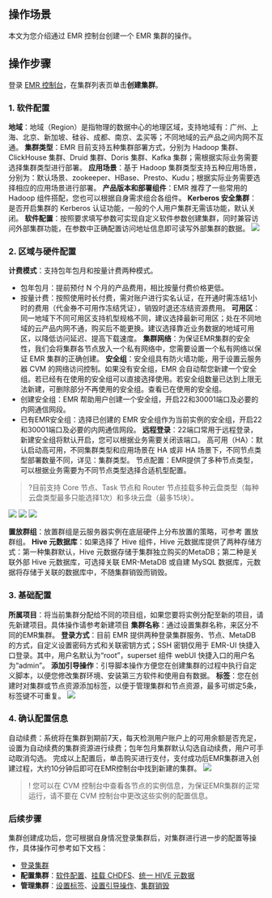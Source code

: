 ## 操作场景
本文为您介绍通过 EMR 控制台创建一个 EMR 集群的操作。

## 操作步骤
登录 [EMR 控制台](https://console.cloud.tencent.com/emr)，在集群列表页单击**创建集群**。

### 1. 软件配置
**地域**：地域（Region）是指物理的数据中心的地理区域，支持地域有：广州、上海、北京、新加坡、硅谷、成都、南京、孟买等；不同地域的云产品之间内网不互通。
**集群类型**：EMR 目前支持五种集群部署方式，分别为 Hadoop 集群、ClickHouse 集群、Druid 集群、Doris 集群、Kafka 集群；需根据实际业务需要选择集群类型进行部署。
**应用场景**：基于 Hadoop 集群类型支持五种应用场景，分别为：默认场景、zookeeper、HBase、Presto、Kudu；根据实际业务需要选择相应的应用场景进行部署。
**产品版本和部署组件**：EMR 推荐了一些常用的 Hadoop 组件搭配，您也可以根据自身需求组合各组件。
**Kerberos 安全集群**：是否开启集群的 Kerberos 认证功能，一般的个人用户集群无需该功能，默认关闭。
**软件配置**：按照要求填写参数可实现自定义软件参数创建集群，同时兼容访问外部集群功能，在参数中正确配置访问地址信息即可读写外部集群的数据。
![](https://qcloudimg.tencent-cloud.cn/raw/b84e409d7da362bf846d1c5b7fe17c91.png)

### 2. 区域与硬件配置
**计费模式**：支持包年包月和按量计费两种模式。
- 包年包月：提前预付 N 个月的产品费用，相比按量付费价格更低。
- 按量计费：按照使用时长付费，需对账户进行实名认证，在开通时需冻结1小时的费用（代金券不可用作冻结凭证），销毁时退还冻结资源费用。
**可用区**：同一地域下不同可用区支持机型规格不同，建议选择最新可用区；处在不同地域的云产品内网不通，购买后不能更换。建议选择靠近业务数据的地域可用区，以降低访问延迟、提高下载速度。
**集群网络**：为保证EMR集群的安全性，我们会将集群各节点放入一个私有网络中，您需要设置一个私有网络以保证 EMR 集群的正确创建。
**安全组**：安全组具有防火墙功能，用于设置云服务器 CVM 的网络访问控制。如果没有安全组，EMR 会自动帮您新建一个安全组。若已经有在使用的安全组可以直接选择使用。若安全组数量已达到上限无法新建，可删除部分不再使用的安全组。查看已在使用的安全组。
- 创建安全组：EMR 帮助用户创建一个安全组，开启22和30001端口及必要的内网通信网段。
- 已有EMR安全组：选择已创建的 EMR 安全组作为当前实例的安全组，开启22和30001端口及必要的内网通信网段。
**远程登录**：22端口常用于远程登录，新建安全组将默认开启，您可以根据业务需要关闭该端口。
高可用（HA）：默认启动高可用，不同集群类型和应用场景在 HA 或非 HA 场景下，不同节点类型部署数量不同，详见：集群类型。
节点配置：EMR提供了多种节点类型，可以根据业务需要为不同节点类型选择合适机型配置。

>?目前支持 Core 节点、Task 节点和 Router 节点挂载多种云盘类型（每种云盘类型最多只能选择1次）和多块云盘（最多15块）。

![](https://qcloudimg.tencent-cloud.cn/raw/84be2a0af0c645d5b40c7d188d6a681a.png)
![](https://qcloudimg.tencent-cloud.cn/raw/7e73d3fda1e98a890506e7bfefb88a45.png)
![](https://qcloudimg.tencent-cloud.cn/raw/d77f1a483a736120b3e08f780f80b6d9.png)

**置放群组**：放置群组是云服务器实例在底层硬件上分布放置的策略，可参考 置放群组。
**Hive 元数据库**：如果选择了 Hive 组件，Hive 元数据库提供了两种存储方式：第一种集群默认，Hive 元数据存储于集群独立购买的MetaDB；第二种是关联外部 Hive 元数据库，可选择关联 EMR-MetaDB 或自建 MySQL 数据库，元数据将存储于关联的数据库中，不随集群销毁而销毁。

### 3. 基础配置
**所属项目**：将当前集群分配给不同的项目组，如果您要将实例分配至新的项目，请先新建项目。具体操作请参考新建项目
**集群名称**：通过设置集群名称，来区分不同的EMR集群。
**登录方式**：目前 EMR 提供两种登录集群服务、节点、MetaDB 的方式，自定义设置密码方式和关联密钥方式；SSH 密钥仅用于 EMR-UI 快捷入口登录。其中，用户名默认为“root”，superset 组件 webUI 快捷入口的用户名为“admin”。
**添加引导操作**：引导脚本操作方便您在创建集群的过程中执行自定义脚本，以便您修改集群环境、安装第三方软件和使用自有数据。
**标签**：您在创建时对集群或节点资源添加标签，以便于管理集群和节点资源，最多可绑定5条，标签键不可重复。
![](https://qcloudimg.tencent-cloud.cn/raw/facb574907c2a6649e4f39997788eb76.png)

### 4. 确认配置信息
自动续费：系统将在集群到期前7天，每天检测用户账户上的可用余额是否充足，设置为自动续费的集群资源进行续费；包年包月集群默认勾选自动续费，用户可手动取消勾选。
完成以上配置后，单击购买进行支付，支付成功后EMR集群进入创建过程，大约10分钟后即可在EMR控制台中找到新建的集群。
![](https://qcloudimg.tencent-cloud.cn/raw/e2b880720188bd9aaf796590e63ac123.png)

>! 您可以在 CVM 控制台中查看各节点的实例信息，为保证EMR集群的正常运行，请不要在 CVM 控制台中更改这些实例的配置信息。

### 后续步骤
集群创建成功后，您可根据自身情况登录集群后，对集群进行进一步的配置等操作，具体操作可参考如下文档：
- [登录集群](https://tcloud-doc.isd.com/document/product/589/34358)
- **配置集群**：[软件配置](https://tcloud-doc.isd.com/document/product/589/35655)、[挂载 CHDFS](https://tcloud-doc.isd.com/document/product/589/40541)、[统一 HIVE 元数据](https://tcloud-doc.isd.com/document/product/589/44835)
- **管理集群**：[设置标签](https://tcloud-doc.isd.com/document/product/589/39085)、[设置引导操作](https://tcloud-doc.isd.com/document/product/589/35656)、[集群销毁](https://tcloud-doc.isd.com/document/product/589/34370)
